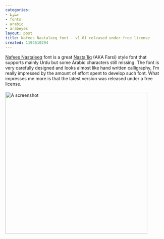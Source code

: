 ```yaml
---
categories:
- خطوط
- fonts
- arabic
- arabeyes
layout: post
title: Nafees Nastaleeq font - v1.01 released under free license
created: 1194610294
---
```

<p dir="ltr">
<a href="http://www.crulp.org/software/localization/Fonts/nafeesNastaleeq.html">Nafees Nastaleeq</a> font is a great <a href="http://en.wikipedia.org/wiki/Nasta%60liq_script">Nasta`liq</a> (AKA Farsi) style font that supports mainly Urdu but some Arabic characters still missing. The font is very carefully designed and looks almost like hand written calligraphy, I'm really impressed by the amount of effort spent to develop such font. What impresses me more is that the latest version was released under a free license.
<br>
<br>
<a href="/node/107">
<img src="/files/images/Nafees_Nastaleeq_pango.png" alt="A screenshot" width="450">
</a>
</p>

